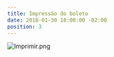 ```yaml
---
title: Impressão do boleto
date: 2018-01-30 18:00:00 -02:00
position: 3
---
```


![Imprimir.png](/uploads/Imprimir.png)